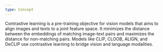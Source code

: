 ```yaml
---
type: Concept
---
```


Contrastive learning is a pre-training objective for vision models that aims to align images and texts to a joint feature space. It minimizes the distance between the embeddings of matching image-text pairs and maximizes the distance for non-matching pairs. Models like CLIP, CLOOB, ALIGN, and DeCLIP use contrastive learning to bridge vision and language modalities.